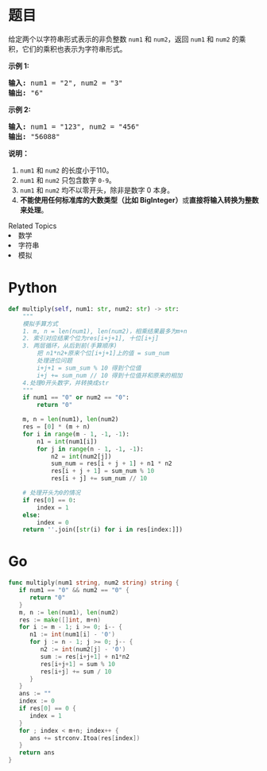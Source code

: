 # 题目
<p>给定两个以字符串形式表示的非负整数&nbsp;<code>num1</code>&nbsp;和&nbsp;<code>num2</code>，返回&nbsp;<code>num1</code>&nbsp;和&nbsp;<code>num2</code>&nbsp;的乘积，它们的乘积也表示为字符串形式。</p>

<p><strong>示例 1:</strong></p>

<pre><strong>输入:</strong> num1 = &quot;2&quot;, num2 = &quot;3&quot;
<strong>输出:</strong> &quot;6&quot;</pre>

<p><strong>示例&nbsp;2:</strong></p>

<pre><strong>输入:</strong> num1 = &quot;123&quot;, num2 = &quot;456&quot;
<strong>输出:</strong> &quot;56088&quot;</pre>

<p><strong>说明：</strong></p>

<ol>
	<li><code>num1</code>&nbsp;和&nbsp;<code>num2</code>&nbsp;的长度小于110。</li>
	<li><code>num1</code> 和&nbsp;<code>num2</code> 只包含数字&nbsp;<code>0-9</code>。</li>
	<li><code>num1</code> 和&nbsp;<code>num2</code>&nbsp;均不以零开头，除非是数字 0 本身。</li>
	<li><strong>不能使用任何标准库的大数类型（比如 BigInteger）</strong>或<strong>直接将输入转换为整数来处理</strong>。</li>
</ol>
<div><div>Related Topics</div><div><li>数学</li><li>字符串</li><li>模拟</li></div></div>

# Python

```python
def multiply(self, num1: str, num2: str) -> str:
    """
    模拟手算方式
    1. m, n = len(num1), len(num2)，相乘结果最多为m+n
    2. 索引对应结果个位为res[i+j+1], 十位[i+j]
    3. 两层循环，从后到前(手算顺序)
        把 n1*n2+原来个位[i+j+1]上的值 = sum_num
        处理进位问题
        i+j+1 = sum_sum % 10 得到个位值
        i+j += sum_num // 10 得到十位值并和原来的相加
    4.处理0开头数字，并转换成str
    """
    if num1 == "0" or num2 == "0":
        return "0"

    m, n = len(num1), len(num2)
    res = [0] * (m + n)
    for i in range(m - 1, -1, -1):
        n1 = int(num1[i])
        for j in range(n - 1, -1, -1):
            n2 = int(num2[j])
            sum_num = res[i + j + 1] + n1 * n2
            res[i + j + 1] = sum_num % 10
            res[i + j] += sum_num // 10

    # 处理开头为0的情况
    if res[0] == 0:
        index = 1
    else:
        index = 0
    return ''.join([str(i) for i in res[index:]])
```

# Go

```go
func multiply(num1 string, num2 string) string {
   if num1 == "0" && num2 == "0" {
      return "0"
   }
   m, n := len(num1), len(num2)
   res := make([]int, m+n)
   for i := m - 1; i >= 0; i-- {
      n1 := int(num1[i] - '0')
      for j := n - 1; j >= 0; j-- {
         n2 := int(num2[j] - '0')
         sum := res[i+j+1] + n1*n2
         res[i+j+1] = sum % 10
         res[i+j] += sum / 10
      }
   }
   ans := ""
   index := 0
   if res[0] == 0 {
      index = 1
   }
   for ; index < m+n; index++ {
      ans += strconv.Itoa(res[index])
   }
   return ans
}
```

